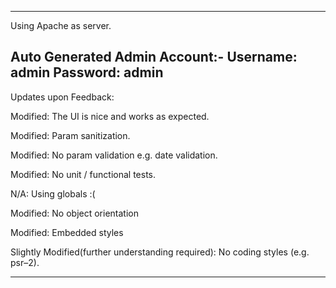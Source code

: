 <!---
Add your comments / notes and thoughts to this doc

Any special instructions to running your code?
-->

-----------------------------------------------------------------------------
Using Apache as server.

Auto Generated Admin Account:-
Username: admin
Password: admin
-----------------------------------------------------------------------------

Updates upon Feedback:

Modified: The UI is nice and works as expected.

Modified: Param sanitization.

Modified: No param validation e.g. date validation.

Modified: No unit / functional tests.

N/A: Using globals :(

Modified: No object orientation

Modified: Embedded styles

Slightly Modified(further understanding required): No coding styles (e.g. psr–2). 

-----------------------------------------------------------------------------